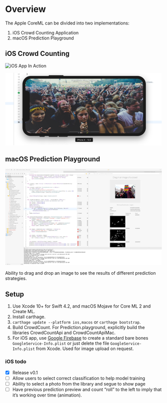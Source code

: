 # Overview

The Apple CoreML can be divided into two implementations:

1. iOS Crowd Counting Application
2. macOS Prediction Playground

## iOS Crowd Counting

![iOS App In Action](readmeimages/CrowdCountiOS.gif)

![iOS Development](readmeimages/CountiOsDevelopment.jpg)

## macOS Prediction Playground

![MacOS Prediction Playground](readmeimages/CountPlayground.jpg)

Ability to drag and drop an image to see the results of different prediction strategies.

## Setup

1. Use Xcode 10+ for Swift 4.2, and macOS Mojave for Core ML 2 and Create ML.
2. Install carthage.
3. `carthage update --platform ios,macos` or `carthage bootstrap`.
4. Build CrowdCount. For Prediction.playground, explicitly build the libraries CrowdCountApi and CrowdCountApiMac.
5. For iOS app, use [Google Firebase](https://firebase.google.com/) to create a standard bare bones `GoogleService-Info.plist`
or just delete the file `GoogleService-Info.plist` from Xcode. Used for image upload on request.

### iOS todo

- [x] Release v0.1
- [ ] Allow users to select correct classification to help model training
- [ ] Ability to select a photo from the library and segue to show page
- [ ] Have previous prediction preview and count “roll” to the left to imply that it’s working over time (animation).

